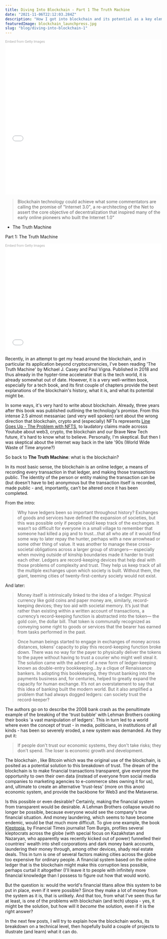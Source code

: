```yaml
---
title: Diving Into Blockchain - Part 1 The Truth Machine
date: "2021-11-06T22:12:03.284Z"
description: "How I got into blockchain and its potential as a key element of Web 3.0"
featuredImage: blockchain_launchpress.jpg
slug: "blog/diving-into-blockchain-1"
---
```


<div class="getty embed image" style="background-color:#fff;display:inline-block;font-family:Roboto,sans-serif;color:#a7a7a7;font-size:11px;width:100%;max-width:509px;"><div style="padding:0;margin:0;text-align:left;"><a href="http://www.gettyimages.com/detail/1323419199" target="_blank" style="color:#a7a7a7;text-decoration:none;font-weight:normal !important;border:none;display:inline-block;">Embed from Getty Images</a></div><div style="overflow:hidden;position:relative;height:0;padding:66.60118% 0 0 0;width:100%;"><iframe src="//embed.gettyimages.com/embed/1323419199?et=jdgZSpAnRJh8aFjoR3h6hA&tld=com&sig=VhwrJTboT7snVh5I9suqYL4enI1WtLZ6F-mT45mAUxw=&caption=true&ver=1" scrolling="no" frameborder="0" width="509" height="339" style="display:inline-block;position:absolute;top:0;left:0;width:100%;height:100%;margin:0;"></iframe></div></div>

<iframe src="//embed.gettyimages.com/embed/1323419199?et=jdgZSpAnRJh8aFjoR3h6hA&tld=com&sig=VhwrJTboT7snVh5I9suqYL4enI1WtLZ6F-mT45mAUxw=&caption=true&ver=1" scrolling="no" frameborder="0" width="100%" height="auto"></iframe>

>Blockchain technology could achieve what some commentators are calling the promise of "Internet 3.0", a re-architecting of the Net to assert the core objective of decentralization that inspired many of the early online pioneers who built the Internet 1.0"

- The Truth Machine

Part 1: The Truth Machine

<div class="getty embed image align-left" style="background-color:#fff;display:inline-block;font-family:Roboto,sans-serif;color:#a7a7a7;font-size:11px;width:100%;max-width:509px;"><div style="padding:0;margin:0;text-align:left;"><a href="http://www.gettyimages.com/detail/1322421028" target="_blank" style="color:#a7a7a7;text-decoration:none;font-weight:normal !important;border:none;display:inline-block;">Embed from Getty Images</a></div><div style="overflow:hidden;position:relative;height:0;padding:66.60118% 0 0 0;width:100%;"><iframe src="//embed.gettyimages.com/embed/1322421028?et=zLNfmEE1SylNYyMN2tD3pg&tld=com&sig=Gm8p_OEat9gwFshUplWvuQ38eq6C9elha8j1SzLEleE=&caption=true&ver=1" scrolling="no" frameborder="0" width="509" height="339" style="display:inline-block;position:absolute;top:0;left:0;width:100%;height:100%;margin:0;"></iframe></div></div>

Recently, in an attempt to get my head around the blockchain, and in particular its application beyond cryptocurrencies, I've been reading 'The Truth Machine' by Michael J. Casey and Paul Vigna. Published in 2018 and thus already in the hypter-time accelerator that is the tech world, it is already somewhat out of date. However, it is a very well-written book, especially for a tech book, and its first couple of chapters provide the best explanations of the blockchain's history, what it is, and what its potential might be. 

In some ways, it's very hard to write about blockchain. Already, three years after this book was published outlining the technology's promise. From this intense 2.5 almost messaniac (and very well spoken) rant about the wrong direction that blockchain, crypto and (especially) NFTs represents [Line Goes Up - The Problem with NFTS](https://www.youtube.com/watch?v=YQ_xWvX1n9g&list=PLRNB1x8YMIye_14JDL8dMDmalpnZxUf8b&index=5&t=315s), to laudatory claims made acrosss Youtube about web3, crypto, the blockchain and our Brave New Tech future, it's hard to know what to believe. Personally, I'm skeptical. But then I was skeptical about the internet way back in the late '90s (World Wide Waste of Time anyone?)

So back to **The Truth Machine**: what is the blockchain? 

In its most basic sense, the blockchain is an online ledger, a means of recording every transaction in that ledger, and making those transactions public. The identity of the person or entity making the transaction can be (but doesn't have to be) anonymous but the transaction itself is recorded, made public - and, importantly, can't be altered once it has been completed. 

From the intro: 

> Why have ledgers been so important throughout history? Exchanges of goods and services have defined the expansion of societies, but this was possible only if people could keep track of the exchanges. It wasn’t so difficult for everyone in a small village to remember that someone had killed a pig and to trust...that all who ate of it would find some way to later repay the hunter, perhaps with a new arrowhead or some other thing of value. It was another to manage these cross-societal obligations across a larger group of strangers— especially when moving outside of kinship boundaries made it harder to trust each other. Ledgers are record-keeping devices that help deal with those problems of complexity and trust. They help us keep track of all the multiple exchanges upon which society is built. Without them, the giant, teeming cities of twenty-first-century society would not exist.

And later: 
> Money itself is intrinsically linked to the idea of a ledger. Physical currency like gold coins and paper money are, similarly, record-keeping devices; they too aid with societal memory. It’s just that rather than existing within a written account of transactions, a currency’s record-keeping function is abstracted into the token— the gold coin, the dollar bill. That token is communally recognized as conveying some right to goods or services that the bearer has earned from tasks performed in the past. 

> Once human beings started to engage in exchanges of money across distances, tokens’ capacity to play this record-keeping function broke down. There was no way for the payer to physically deliver the tokens to the payee without having to trust a courier who might well steal it. The solution came with the advent of a new form of ledger-keeping known as double-entry bookkeeping...by a clique of Renaissance bankers. In adopting this bookkeeping, they thrust banking into the payments business and, for centuries, helped to greatly expand the capacity for human exchange. It’s not an overstatement to say that this idea of banking built the modern world. But it also amplified a problem that had always dogged ledgers: can society trust the record-keeper? 

The authors go on to describe the 2008 bank crash as the penultimate example of the breaking of the 'trust bubble' with Lehman Brothers cooking their books 'a vast manipulation of ledgers'. This in turn led to a world where even the concept of trust - in media, politicians, in institutions of all kinds - has been so severely eroded, a new system was demanded. As they put it:

> If people don't trust our economic systems, they don't take risks; they don't spend. The loser is economic growth and development. 

The blockchain , like Bitcoin which was the original use of the blockchain, is posited as a potential solution to this breakdown of trust. The dream of the blockchain is to make financial transactions transparent, give everyone the opportunity to own their own data (instead of everyone from social media companies to marketing agencies to e-commerce sites owning it for us), and, ultimate to create an alternative 'trust-less' (more on this anon) economic system, and provide the backbone for Web3 and the Metaverse. 

Is this possible or even desirable? Certainly, making the financial system from transparent would be desirable. A Lehman Brothers collapse would no longer be possible, because everyone would see the company's true financial situation. And money laundering, which seems to have become endemic, would be that much more difficult. To give one example, the book [Kleptopia](https://en.wikipedia.org/wiki/Kleptopia), by Financial Times journalist Tom Burgis, profiles several kleptocrats across the globe (with special focus on Kazakhstan and Nazaryan, who apparently was recently kicked out of power) funnelled their countries' wealth into shell corporations and dark money bank accounts, laundering their money through, among other devices, shady real estate deals. This in turn is one of several factors making cities across the globe too expensive for ordinary people. A financial system based on the online ledger that is the blockchain might make this corruption less possible, perhaps curtail it altogether (I'll leave it to people with infinitely more financial knowledge than I possess to figure out how that would work). 

But the question is: would the world's financial titans allow this system to be put in place, even if it were possible? Since they make a lot of money from the system as it is, that is unlikely. And that too, from what I've seen thus far at least, is one of the problems with blockchain (and tech) utopia - yes, it might be the solution, but how will it *become* the solution, even if it is the right answer?

In the next few posts, I will try to explain how the blockchain works, its breakdown on a technical level, then hopefully build a couple of projects to illustrate (and learn) what it can do. 


